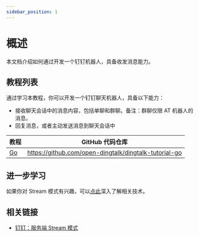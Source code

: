 ```yaml
---
sidebar_position: 1
---
```



# 概述

本文档介绍如何通过开发一个钉钉机器人，具备收发消息能力。

## 教程列表

通过学习本教程，你可以开发一个钉钉聊天机器人，具备以下能力：

* 接收聊天会话中的消息内容，包括单聊和群聊。备注：群聊仅限 AT 机器人的消息。
* 回复消息，或者主动发送消息到聊天会话中

| 教程                                                    | GitHub 代码仓库 |
|-------------------------------------------------------|---|
| [Go](/docs/explore/tutorials/stream/bot/golang/intro) | https://github.com/open-dingtalk/dingtalk-tutorial-go | 

## 进一步学习

如果你对 Stream 模式有兴趣，可以[点此](/docs/learn/stream/overview)深入了解相关技术。

## 相关链接

* [钉钉：服务端 Stream 模式](https://open.dingtalk.com/document/resourcedownload/introduction-to-stream-mode)